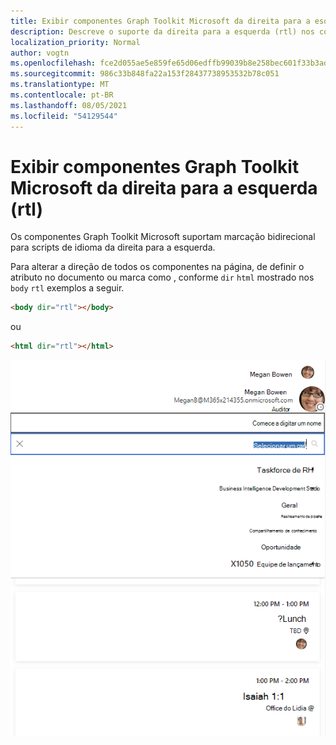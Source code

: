 ```yaml
---
title: Exibir componentes Graph Toolkit Microsoft da direita para a esquerda (rtl)
description: Descreve o suporte da direita para a esquerda (rtl) nos componentes Graph Toolkit Microsoft.
localization_priority: Normal
author: vogtn
ms.openlocfilehash: fce2d055ae5e859fe65d06edffb99039b8e258bec601f33b3ada8f5b2c671f1e
ms.sourcegitcommit: 986c33b848fa22a153f28437738953532b78c051
ms.translationtype: MT
ms.contentlocale: pt-BR
ms.lasthandoff: 08/05/2021
ms.locfileid: "54129544"
---
```

# <a name="display-microsoft-graph-toolkit-components-right-to-left-rtl"></a>Exibir componentes Graph Toolkit Microsoft da direita para a esquerda (rtl)

Os componentes Graph Toolkit Microsoft suportam marcação bidirecional para scripts de idioma da direita para a esquerda.

Para alterar a direção de todos os componentes na página, de definir o atributo no documento ou marca como , conforme `dir` `html` mostrado nos `body` `rtl` exemplos a seguir.

```html
<body dir="rtl"></body>
```

ou

```html
<html dir="rtl"></html>
```

![da direita para a esquerda](../images/rightToLeft.png)
